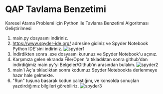 # QAP Tavlama Benzetimi 
 Karesel Atama Problemi için Python ile Tavlama Benzetimi Algoritması Geliştirilmesi

1. main.py dosyasını indiriniz.
2. https://www.spyder-ide.org/ adresine gidiniz ve Spyder Notebook Python IDE'sini indiriniz. 
![spyder1](https://user-images.githubusercontent.com/60961687/123553702-88c27680-d785-11eb-87a2-17c6ae01c5ea.PNG)
3. İndirdikten sonra .exe dosyasını kurunuz ve Spyder Notebook'u açınız.
4. Karşımıza gelen ekranda File/Open 'a tıkladıktan sonra github'dan indirdiğimiz main.py'yi Belgeler/Github'ın arasından bulalım.
![spyder2](https://user-images.githubusercontent.com/60961687/123553984-ae9c4b00-d786-11eb-881b-c8e028113cc5.png)
5. main'i Aç'a tıkladıktan sonra kodumuz Spyder Notebookta derlenmeye hazır hale gelmekte.
6. "Run" tuşuna basarak kodun çalıştığını, ve konsolda sonuçları yazdırdığımız bilgileri görebiliriz. 
![spyder3](https://user-images.githubusercontent.com/60961687/123554094-28cccf80-d787-11eb-8b92-f05e86dacc37.png)


